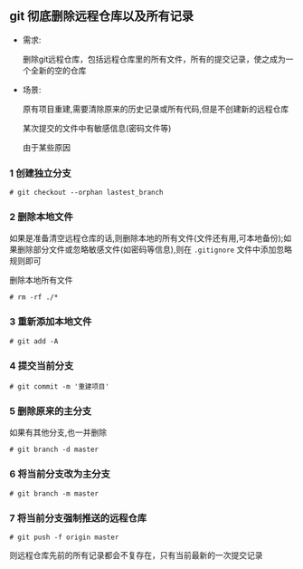 ## git 彻底删除远程仓库以及所有记录  



- 需求:  

  删除git远程仓库，包括远程仓库里的所有文件，所有的提交记录，使之成为一个全新的空的仓库  

- 场景:  

  原有项目重建,需要清除原来的历史记录或所有代码,但是不创建新的远程仓库  

  某次提交的文件中有敏感信息(密码文件等)  

  由于某些原因



### 1 创建独立分支  

```shell
# git checkout --orphan lastest_branch  
```



### 2 删除本地文件    

如果是准备清空远程仓库的话,则删除本地的所有文件(文件还有用,可本地备份);如果删除部分文件或忽略敏感文件(如密码等信息),则在 `.gitignore` 文件中添加忽略规则即可  

删除本地所有文件

```shell
# rm -rf ./*  
```



### 3 重新添加本地文件  

```shell
# git add -A
```



### 4 提交当前分支  

```shell
# git commit -m '重建项目'
```



### 5 删除原来的主分支  

如果有其他分支,也一并删除  

```shell
# git branch -d master 
```



### 6 将当前分支改为主分支  

```shell
# git branch -m master
```



### 7 将当前分支强制推送的远程仓库  

```shell
# git push -f origin master
```



则远程仓库先前的所有记录都会不复存在，只有当前最新的一次提交记录  

